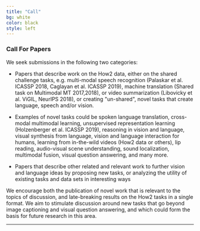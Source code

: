 ```yaml
---
title: "Call"
bg: white
color: black
style: left
---
```


### Call For Papers

We seek submissions in the following two categories:


- Papers that describe work on the How2 data, either on the shared challenge tasks, e.g. multi-modal speech recognition (Palaskar et al. ICASSP 2018, Caglayan et al. ICASSP 2019), machine translation (Shared task on Multimodal MT 2017,2018), or video summarization (Libovicky et al. ViGIL, NeurIPS 2018), or creating "un-shared", novel tasks that create language, speech and/or vision.


- Examples of novel tasks could be spoken language translation, cross-modal multimodal learning, unsupervised representation learning (Holzenberger et al. ICASSP 2019), reasoning in vision and language, visual synthesis from language, vision and language interaction for humans, learning from in-the-wild videos (How2 data or others), lip reading, audio-visual scene understanding, sound localization, multimodal fusion, visual question answering, and many more.


- Papers that describe other related and relevant work to further vision and language ideas by proposing new tasks, or analyzing the utility of existing tasks and data sets in interesting ways


We encourage both the publication of novel work that is relevant to the topics of discussion, and late-breaking results on the How2 tasks in a single format. We aim to stimulate discussion around new tasks that go beyond image captioning and visual question answering, and which could form the basis for future research in this area. 

* * *
